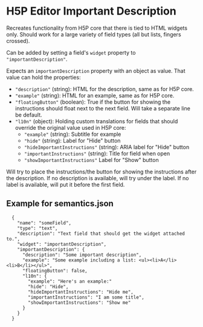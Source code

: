 H5P Editor Important Description
==========

Recreates functionality from H5P core that there is tied to HTML widgets only.
Should work for a large variety of field types (all but lists, fingers crossed).

Can be added by setting a field's `widget` property to `"importantDescription"`.

Expects an `importantDescription` property with an object as value. That value
can hold the properties:
- `"description"` (string): HTML for the description, same as for H5P core.
- `"example"` (string): HTML for an example, same as for H5P core.
- `"floatingButton"` (boolean): True if the button for showing the instructions
should float next to the next field. Will take a separate line be default.
- `"l10n"` (object): Holding custom translations for fields that should override
the original value used in H5P core:
  - `"example"` (string): Subtitle for example
  - `"hide"` (string): Label for "Hide" button
  - `"hideImportantInstructions"` (string): ARIA label for "Hide" button
  - `"importantInstructions"` (string): Title for field when open
  - `"showImportantInstructions"` Label for "Show" button

Will try to place the instructions/the button for showing the instructions
after the description. If no description is available, will try under the label.
If no label is available, will put it before the first field.

## Example for semantics.json
```
  {
    "name": "someField",
    "type": "text",
    "description": "Text field that should get the widget attached to.",
    "widget": "importantDescription",
    "importantDescription": {
      "description": "Some important description",
      "example": "Some example including a list: <ul><li>A</li><li>B</li></ul>",
      "floatingButton": false,
      "l10n": {
        "example": "Here's an example:"
        "hide": "Hide",
        "hideImportantInstructions": "Hide me",
        "importantInstructions": "I am some title",
        "showImportantInstructions": "Show me"
      }
    }
  }
```
